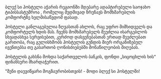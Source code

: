 ბლექ სი ჰოსტელი აჭარის რეგიონში მდებარე ადაპტირებული საოჯახო ტიპისსასტუმროა , რომელიც მუდმივად ზრუნავს მომხმარებლის კომფორტზე ხელმისაწვდომ ფასად. 

ჰოსტელი განლაგებულია ზღვასთან ახლოს, რაც უფრო მიმხიდველს და კომფორტულს ხდის მას. ჩვენს მომხმარებელს შეუძლია ისარგებლოს სხვადასხვა სერვისებით, კერძოდ დასვენებასთან ერთად შეეძლებათ გართობა, რაც გულისხმობს ჰოსტელის გუნდის მიერ ორგანიზებულ ივენთებსა თუ გასართობ ღონისძიებებში მონაწილეობის მიღებას. 

ჰოსტელის გახსნა მოხდა საქართველოს ბანკის, ფონდი „სიცოცხლის ხის“ ფინანსური მხარდაჭერით. 

"შენი დაუვიწყარი მოგზაურობისთვის! - მოდი ბლექ სი ჰოსტელში!
